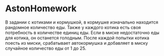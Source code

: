 # AstonHomework
В задании с котиками и кормушкой, в кормушке изначально находится рандомное количество еды. Также у каждого котика есть своя потребность в количестве единиц еды. Если в миске недостаточно еды для котика, он останется голодным. После каждой попытки котика поесть из миски, срабатывает автокормушка и добавляет в миску случайное количество еды от 1 до 25.
